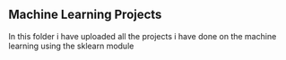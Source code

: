 ## Machine Learning Projects
In this folder i have uploaded all the projects i have done on the machine learning using the sklearn module
